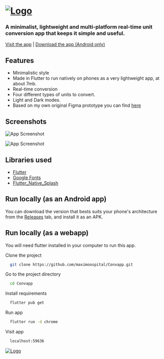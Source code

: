 # [![Logo](https://i.imgur.com/OJSIPTd.png)](https://maximoospital.github.io/Convapp/)

### A minimalist, lightweight and multi-platform real-time unit conversion app that keeps it simple and useful.
 [Visit the app](https://maximoospital.github.io/Convapp/) |
 [Download the app (Android only)](https://github.com/maximoospital/Convapp/releases)
## Features

- Minimalistic style
- Made in Flutter to run natively on phones as a very lightweight app, at about 7mb.
- Real-time conversion
- Four different types of units to convert.
- Light and Dark modes.
- Based on my own original Figma prototype you can find [here](https://www.figma.com/file/PdgujTrRQY92MWmm6wC36P/Convapp?node-id=0%3A1&t=ZBfjXwgqoq0ZnP0U-1)


## Screenshots

![App Screenshot](https://i.imgur.com/2WxmTyx.png)

![App Screenshot](https://i.imgur.com/r7P4MyV.png)


## Libraries used

 - [Flutter](https://github.com/flutter/flutter)
 - [Google Fonts](https://github.com/material-foundation/google-fonts-flutter)
 - [Flutter_Native_Splash](https://github.com/jonbhanson/flutter_native_splash)

## Run locally (as an Android app)

You can download the version that bests suits your phone's architecture from the [Releases](https://github.com/maximoospital/Cheatjockey/releases) tab, and install it as an APK.

## Run locally (as a webapp)

You will need flutter installed in your computer to run this app.

Clone the project

```bash
  git clone https://github.com/maximoospital/Convapp.git
```

Go to the project directory

```bash
  cd Convapp
```

Install requirements

```bash
  flutter pub get
```
Run app

```bash
  flutter run -d chrome
```

Visit app

```bash
  localhost:59636
```

[![Logo](https://i.imgur.com/XlF4lM5.png)](https://github.com/maximoospital) 
